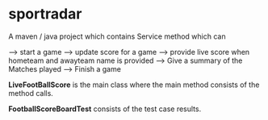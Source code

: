# sportradar

A maven / java project which contains Service method which can 

--> start a game
--> update score for a game
--> provide live score when hometeam and awayteam name is provided
--> Give a summary of the Matches played 
--> Finish a game  

**LiveFootBallScore** is the main class where the main method consists of the method calls. 

**FootballScoreBoardTest** consists of the test case results.
